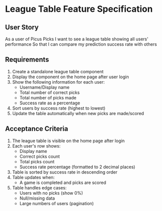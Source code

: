 # League Table Feature Specification

## User Story
As a user of Picus Picks
I want to see a league table showing all users' performance
So that I can compare my prediction success rate with others

## Requirements
1. Create a standalone league table component
2. Display the component on the home page after user login
3. Show the following information for each user:
   - Username/Display name
   - Total number of correct picks
   - Total number of picks made
   - Success rate as a percentage
4. Sort users by success rate (highest to lowest)
5. Update the table automatically when new picks are made/scored

## Acceptance Criteria
1. The league table is visible on the home page after login
2. Each user's row shows:
   - Display name
   - Correct picks count
   - Total picks count
   - Success rate percentage (formatted to 2 decimal places)
3. Table is sorted by success rate in descending order
4. Table updates when:
   - A game is completed and picks are scored
5. Table handles edge cases:
   - Users with no picks (show 0%)
   - Null/missing data
   - Large numbers of users (pagination)
